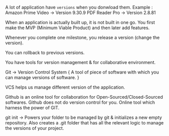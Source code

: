 A lot of application have `versions` when you donwload them. 
Example : Amazon Prime Video -> Version 9.30.9
          PDF Reader Pro -> Version 2.8.81

When an application is actually built up, it is not built in one go. You first make the MVP 
(Minimum Viable Product) and then later add features.

Whenever you complete one milestone, you release a version (change the version).

You can rollback to previous versions. 

You have tools for version management & for collaborative environment.

Git -> Version Control System {
    A tool of piece of software with which you can manage versions of software.
}

VCS helps us manage different version of the application.

Github is an online tool for collaboration for Open-Sourced/Closed-Sourced softwares. Github does not do version
control for you. Online tool which harness the power of GIT.

git init -> Powers your folder to be managed by git & initializes a new empty repository. Also creates a .git 
            folder that has all the relevant logic to manage the versions of your project.


